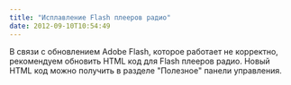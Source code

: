 ```yaml
---
title: "Исплавление Flash плееров радио"
date: 2012-09-10T10:54:49
---
```


 В связи с обновлением Adobe Flash, которое работает не корректно, рекомендуем обновить HTML код для Flash плееров радио. Новый HTML код можно получить в разделе "Полезное" панели управления. 
